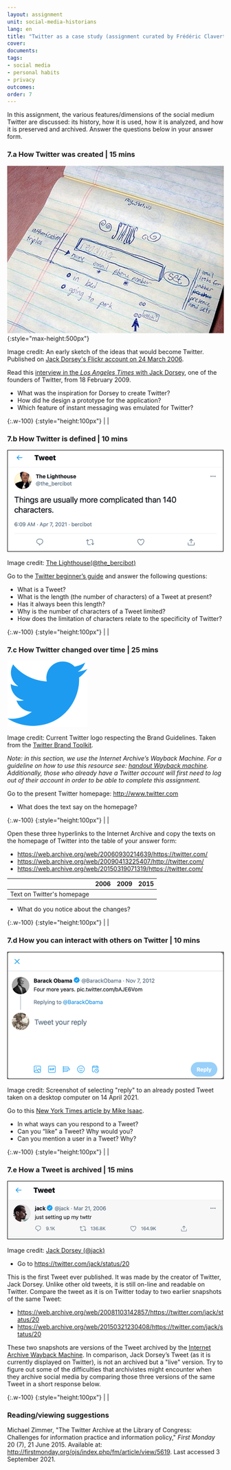 ```yaml
---
layout: assignment
unit: social-media-historians
lang: en
title: "Twitter as a case study (assignment curated by Frédéric Clavert)"
cover:
documents:
tags:
- social media
- personal habits
- privacy
outcomes:
order: 7
---
```


In this assignment, the various features/dimensions of the social medium Twitter are discussed: its history, how it is used, how it is analyzed, and how it is preserved and archived. Answer the questions below in your answer form.

<!-- more -->
<!-- briefing-student -->

### 7.a How Twitter was created | 15 mins
 <!-- section-contents -->

![dorsey](../../assets/images/social-media/dorsey.jpg){:style="max-height:500px"}

Image credit: An early sketch of the ideas that would become Twitter. Published on [Jack Dorsey's Flickr account on 24 March 2006](https://flickr.com/photos/jackdorsey/182613360/).

Read this [interview in the _Los Angeles Times_ with Jack Dorsey](https://latimesblogs.latimes.com/technology/2009/02/twitter-creator.html), one of the founders of Twitter, from 18 February 2009.
- What was the inspiration for Dorsey to create Twitter?
- How did he design a prototype for the application?
- Which feature of instant messaging was emulated for Twitter?

{:.w-100}
{:style="height:100px"}
| |

<!-- section -->

### 7.b How Twitter is defined | 10 mins
 <!-- section-contents -->

![140](../../assets/images/social-media/140.png)

Image credit: [The Lighthouse(@the_bercibot)](https://twitter.com/the_bercibot/status/1379647473640161280)

Go to the [Twitter beginner’s guide](https://help.twitter.com/en/new-user-faq) and answer the following questions:
- What is a Tweet?
- What is the length (the number of characters) of a Tweet at present?
- Has it always been this length?
- Why is the number of characters of a Tweet limited?
- How does the limitation of characters relate to the specificity of Twitter?

{:.w-100}
{:style="height:100px"}
| |

<!-- section -->

### 7.c How Twitter changed over time | 25 mins
 <!-- section-contents -->

![bird](../../assets/images/social-media/bird.png)

Image credit: Current Twitter logo respecting the Brand Guidelines. Taken from the [Twitter Brand Toolkit](https://about.twitter.com/en/who-we-are/brand-toolkit).

*Note: in this section, we use the Internet Archive’s Wayback Machine. For a guideline on how to use this resource see: [handout Wayback machine](https://ranke2.uni.lu/assets/pdf/wayback-machine-interface.pdf). Additionally, those who already have a Twitter account will first need to log out of their account in order to be able to complete this assignment.*

Go to the present Twitter homepage: <http://www.twitter.com>

- What does the text say on the homepage?

{:.w-100}
{:style="height:100px"}
| |

Open these three hyperlinks to the Internet Archive and copy the texts on the homepage of Twitter into the table of your answer form:

- <https://web.archive.org/web/20060930214639/https://twitter.com/>
- <https://web.archive.org/web/20090413225407/http://twitter.com/>
- <https://web.archive.org/web/20150319071319/https://twitter.com/>

|     | 2006 | 2009 | 2015 |
| --- |----- | ---- | ---- |
| Text on Twitter's homepage |      |      |


- What do you notice about the changes?

{:.w-100}
{:style="height:100px"}
| |

<!-- section -->

### 7.d How you can interact with others on Twitter | 10 mins
 <!-- section-contents -->

![obamareply](../../assets/images/social-media/obamareply.png)

Image credit: Screenshot of selecting "reply" to an already posted Tweet taken on a desktop computer on 14 April 2021.

Go to this [New York Times article by Mike Isaac](https://www.nytimes.com/2017/09/26/technology/twitter-280-characters.html?smid=url-share).
- In what ways can you respond to a Tweet?
- Can you “like” a Tweet? Why would you?
- Can you mention a user in a Tweet? Why?

{:.w-100}
{:style="height:100px"}
| |

<!-- section -->

### 7.e How a Tweet is archived | 15 mins
 <!-- section-contents -->

![jacktweet](../../assets/images/social-media/jacktweet.png)

Image credit: [Jack Dorsey (@jack)](https://twitter.com/jack/status/20)


- Go to <https://twitter.com/jack/status/20>

This is the first Tweet ever published. It was made by the creator of Twitter, Jack Dorsey. Unlike other old tweets, it is still on-line and readable on Twitter. Compare the tweet as it is on Twitter today to two earlier snapshots of the same Tweet:
- <https://web.archive.org/web/20081103142857/https://twitter.com/jack/status/20>
- <https://web.archive.org/web/20150321230408/https://twitter.com/jack/status/20>


These two snapshots are versions of the Tweet archived by the [Internet Archive Wayback Machine](https://archive.org/web/). In comparison, Jack Dorsey’s Tweet (as it is currently displayed on Twitter), is not an archived but a "live" version. Try to figure out some of the difficulties that archivistes might encounter when they archive social media by comparing those three versions of the same Tweet in a short response below.

{:.w-100}
{:style="height:100px"}
| |

<!-- section -->

### Reading/viewing suggestions
<!-- section-contents -->

Michael Zimmer, "The Twitter Archive at the Library of Congress: Challenges for information practice and information policy," _First Monday_ 20 (7), 21 June 2015. Available at: <http://firstmonday.org/ojs/index.php/fm/article/view/5619>. Last accessed 3 September 2021. 

<!-- section -->

<!-- briefing-teacher -->

